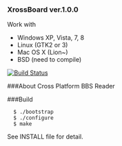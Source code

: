   
### XrossBoard ver.1.0.0  

Work with  
* Windows XP, Vista, 7, 8  
* Linux    (GTK2 or 3)  
* Mac OS X (Lion~)  
* BSD      (need to compile)    
  
[![Build Status](https://travis-ci.org/Hiroyuki-Nagata/XrossBoard.svg?branch=master)](https://travis-ci.org/Hiroyuki-Nagata/XrossBoard)  
  
###About
  Cross Platform BBS Reader  
  
###Build  
```
  $ ./bootstrap  
  $ ./configure  
  $ make  
```  

  See INSTALL file for detail.  
